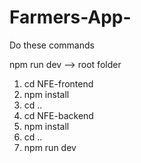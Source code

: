 # Farmers-App-

Do these commands

npm run dev --> root folder


1.  cd NFE-frontend
2.  npm install 
3.  cd ..
4.  cd NFE-backend  
5.  npm install
6.  cd ..
7.  npm run dev
